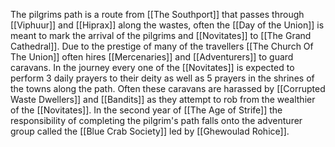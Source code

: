 The pilgrims path is a route from [[The Southport]] that passes through [[Viphuur]] and [[Hiprax]] along the wastes, often the [[Day of the Union]] is meant to mark the arrival of the pilgrims and [[Novitates]] to [[The Grand Cathedral]]. Due to the prestige of many of the travellers [[The Church Of The Union]] often hires [[Mercenaries]] and [[Adventurers]] to guard caravans. In the journey every one of the [[Novitates]] is expected to perform 3 daily prayers to their deity as well as 5 prayers in the shrines of the towns along the path. Often these caravans are harassed by [[Corrupted Waste Dwellers]] and [[Bandits]] as they attempt to rob from the wealthier of the [[Novitates]].
In the second year of [[The Age of Strife]] the responsibility of completing the pilgrim's path falls onto the adventurer group called the [[Blue Crab Society]] led by [[Ghewoulad Rohice]].